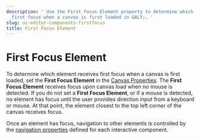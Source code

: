 ```yaml
---
description: ' Use the First Focus Element property to determine which element receives
  first focus when a canvas is first loaded in &ALY;. '
slug: ui-editor-components-firstfocus
title: First Focus Element
---
```

# First Focus Element<a name="ui-editor-components-firstfocus"></a>

To determine which element receives first focus when a canvas is first loaded, set the **First Focus Element** in the [Canvas Properties](ui-editor-canvas-properties.md)\. The **First Focus Element** receives focus upon canvas load when no mouse is detected\. If you do not set a **First Focus Element**, or if a mouse is detected, no element has focus until the user provides direction input from a keyboard or mouse\. At that point, the element closest to the top left corner of the canvas receives focus\.

Once an element has focus, navigation to other elements is controlled by the [navigation properties](ui-editor-components-interactive-properties-navigation.md) defined for each interactive component\. 